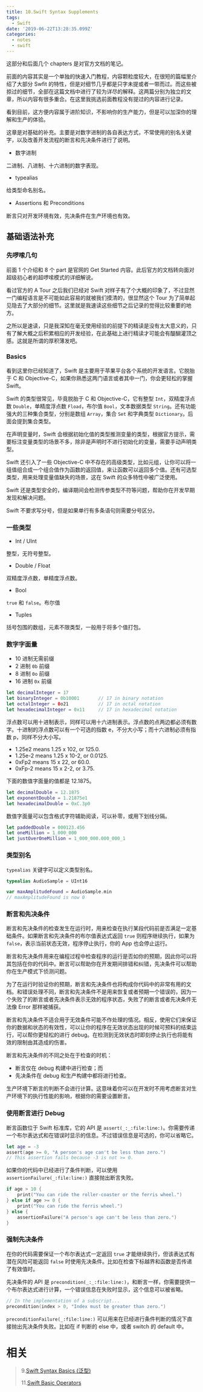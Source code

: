 ```yaml
---
title: 10.Swift Syntax Supplements
tags:
  - Swift
date: '2019-06-22T13:28:35.099Z'
categories:
  - notes
  - swift
---
```


这部分和后面几个 chapters 是对官方文档的笔记。

前面的内容其实是一个单独的快速入门教程，内容颗粒度较大，在很短的篇幅里介绍了大部分 Swfit 的特性，但是对细节几乎都是只字未提或者一带而过。而这些被掠过的细节，全部在这篇文档中进行了较为详尽的解释。这两篇分别为独立的文章，所以内容有很多重合。在这里我挑选前面教程没有提过的内容进行记录。

看到目前，这方便内容属于进阶知识，不影响你的生产能力，但是可以加深你的理解和生产的体验。

这章是对基础的补充。主要是对数字进制的各自表达方式，不常使用的别名关键字，以及改善开发流程的断言和先决条件进行了说明。

<!-- more -->

- 数字进制

二进制、八进制、十六进制的数字表现。

- typealias

给类型命名别名。

- Assertions 和 Preconditions

断言只对开发环境有效，先决条件在生产环境也有效。

## 基础语法补充

### 先啰嗦几句

前面 1 个介绍和 8 个 part 是官网的 Get Started 内容。此后官方的文档转向面对超级初心者的超啰嗦模式的详细解说。

看过官方的 A Tour 之后我们已经对 Swift 对样子有了个大概的印象了，不过显然一门编程语言是不可能如此容易的就被我们摸清的，很显然这个 Tour 为了简单起见隐去了大部分的细节。这里就是我速读这些细节之后记录的觉得比较重要的地方。

之所以是速读，只是我深知在毫无使用经验的前提下的精读是没有太大意义的，只有了解大概之后积累相应的开发经验，在此基础上进行精读才可能会有醍醐灌顶之感。这就是所谓的厚积薄发吧。

### Basics

看到这里你已经知道了，Swift 是主要用于苹果平台各个系统的开发语言。它脱胎于 C 和 Objective-C，如果你熟悉这两门语言或者其中一门，你会更轻松的掌握 Swift。

Swift 的类型很常见，毕竟脱胎于 C 和 Objective-C，它有整型 `Int`，双精度浮点数 `Double`，单精度浮点数 `Fload`，布尔值 `Bool`，文本数据类型 `String`。还有功能强大的三种集合类型，分别是数组 `Array`，集合 `Set` 和字典类型 `Dictionary`。后面会提到集合类型。

在声明变量时，Swift 会根据初始化值的类型推测变量的类型，根据官方提示，需要标注变量类型的场景不多，除非是声明时不进行初始化的变量，需要手动声明类型。

Swift 还引入了一些 Objective-C 中不存在的高级类型，比如元组，让你可以将一组值组合成一个组合值作为函数的返回值，来让函数可以返回多个值。还有可选型类型，用来处理变量值缺失的场景，这在 Swift 的众多特性中被广泛使用。

Swift 还是类型安全的，编译期间会检测传参类型不符等问题，帮助你在开发早期发现和解决问题。

Swift 不要求写分号，但是如果单行有多条语句则需要分号区分。

### 一些类型

- Int / UInt

整型，无符号整型。

- Double / Float

双精度浮点数，单精度浮点数。

- Bool

`true` 和 `false`。布尔值

- Tuples

括号包围的数组，元素不限类型，一般用于将多个值打包。

### 数字字面量

- 10 进制无需前缀
- 2 进制 `0b` 前缀
- 8 进制 `0o` 前缀
- 16 进制 `0x` 前缀

```swift
let decimalInteger = 17
let binaryInteger = 0b10001       // 17 in binary notation
let octalInteger = 0o21           // 17 in octal notation
let hexadecimalInteger = 0x11     // 17 in hexadecimal notation
```

浮点数可以用十进制表示，同样可以用十六进制表示。浮点数的点两边都必须有数字。十进制的浮点数可以有一个可选的指数 e，不分大小写；而十六进制必须有指数 p，同样不分大小写。

- 1.25e2 means 1.25 x 102, or 125.0.
- 1.25e-2 means 1.25 x 10-2, or 0.0125.
- 0xFp2 means 15 x 22, or 60.0.
- 0xFp-2 means 15 x 2-2, or 3.75.

下面的数值字面量的值都是 12.1875。

```swift
let decimalDouble = 12.1875
let exponentDouble = 1.21875e1
let hexadecimalDouble = 0xC.3p0
```

数值字面量可以包含格式字符辅助阅读，可以补零，或用下划线分隔。

```swift
let paddedDouble = 000123.456
let oneMillion = 1_000_000
let justOverOneMillion = 1_000_000.000_000_1
```

### 类型别名

`typealias` 关键字可以定义类型别名。

```swift
typealias AudioSample = UInt16

var maxAmplitudeFound = AudioSample.min
// maxAmplitudeFound is now 0
```

### 断言和先决条件

断言和先决条件的检查发生在运行时，用来检查在执行某段代码前是否满足一定基础条件。如果断言和先决条件的布尔值表达式返回 `true` 则程序继续执行，如果为 `false`，表示当前状态无效，程序停止执行，你的 App 也会停止运行。

断言和先决条件用来在编程过程中检查程序的运行是否如你的预期，因此你可以将其包括在你的代码中。断言可以帮助你在开发期间排错和纠错，先决条件可以帮助你在生产模式下侦测问题。

为了在运行时验证你的预期，断言和先决条件也将构成你代码中的非常有用的文档。和错误处理不同，断言和先决条件不是用来恢复或者预期一个错误的，因为一个失败了的断言或者先决条件表示无效的程序状态，失败了的断言或者先决条件无法像 Error 那样被捕获。

断言和先决条件不适合用于无效条件可能不作处理的情况。相反，使用它们来保证你的数据和状态的有效性，可以让你的程序在无效状态出现的时候可预料的结束运行，可以帮你更轻松的进行 debug。在检测到无效状态时即刻停止执行也将能有效的限制由其造成的伤害。

断言和先决条件的不同之处在于检查的时机：

- 断言仅在 debug 构建中进行检查；而
- 先决条件在 debug 和生产构建中都将进行检查。

生产环境下断言的判断不会进行计算。这意味着你可以在开发时不用考虑断言对生产环境下的执行性能的影响，根据你的需要设置断言。

### 使用断言进行 Debug

断言函数位于 Swift 标准库，它的 API 是 `assert(_:_:file:line:)`。你需要传递一个布尔表达式和在错误时显示的信息。不过错误信息是可选的，你可以省略它。

```swift
let age = -3
assert(age >= 0, "A person's age can't be less than zero.")
// This assertion fails because -3 is not >= 0.
```

如果你的代码中已经进行了条件判断，可以使用 `assertionFailure(_:file:line:)` 直接抛出断言失败。

```swift
if age > 10 {
    print("You can ride the roller-coaster or the ferris wheel.")
} else if age >= 0 {
    print("You can ride the ferris wheel.")
} else {
    assertionFailure("A person's age can't be less than zero.")
}
```

### 强制先决条件

在你的代码需要保证一个布尔表达式一定返回 `true` 才能继续执行，但该表达式有潜在风险可能返回 `false` 时使用先决条件。比如在检查下标越界和函数是否传递了有效值时。

先决条件的 API 是 `precondition(_:_:file:line:)`，和断言一样，你需要提供一个布尔表达式进行计算，一个错误信息在失败时显示，这个信息可以被省略。

```swift
// In the implementation of a subscript...
precondition(index > 0, "Index must be greater than zero.")
```

`preconditionFailure(_:file:line:)` 可以用来在已经进行条件判断的情况下直接抛出先决条件失败。比如在 if 判断的 else 中，或者 switch 的 default 中。

# 相关

> 9.[Swift Syntax Basics (泛型)](<https://github.com/zfanli/notes/blob/master/swift/9.SyntaxBasics(Generics).md>)
>
> 11.[Swift Basic Operators](https://github.com/zfanli/notes/blob/master/swift/11.BasicOperators.md)
